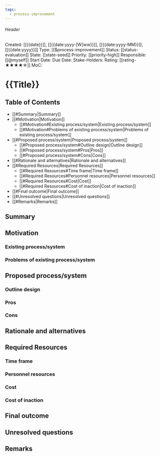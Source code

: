 ```yaml
---
tags:
  - process-improvement
---
```

###### Header
Created: [[{{date}}]], [[{{date:yyyy-[W]ww}}]], [[{{date:yyyy-MM}}]], [[{{date:yyyy}}]]
Type: [[$process-improvement]]
Status: [[status-evaluation]]
State: [[state-seed]]
Priority: [[priority-high]]
Responsible: [[@myself]]
Start Date: 
Due Date: 
Stake-Holders: 
Rating: [[rating-★★★★☆]]
MoC: 
# {{Title}}

## Table of Contents

- [[#Summary|Summary]]
- [[#Motivation|Motivation]]
	- [[#Motivation#Existing process/system|Existing process/system]]
	- [[#Motivation#Problems of existing process/system|Problems of existing process/system]]
- [[#Proposed process/system|Proposed process/system]]
	- [[#Proposed process/system#Outline design|Outline design]]
	- [[#Proposed process/system#Pros|Pros]]
	- [[#Proposed process/system#Cons|Cons]]
- [[#Rationale and alternatives|Rationale and alternatives]]
- [[#Required Resources|Required Resources]]
	- [[#Required Resources#Time frame|Time frame]]
	- [[#Required Resources#Personnel resources|Personnel resources]]
	- [[#Required Resources#Cost|Cost]]
	- [[#Required Resources#Cost of inaction|Cost of inaction]]
- [[#Final outcome|Final outcome]]
- [[#Unresolved questions|Unresolved questions]]
- [[#Remarks|Remarks]]

## Summary


## Motivation


### Existing process/system


### Problems of existing process/system


## Proposed process/system


### Outline design


### Pros


### Cons


## Rationale and alternatives


## Required Resources


### Time frame


### Personnel resources


### Cost


### Cost of inaction


## Final outcome


## Unresolved questions


## Remarks